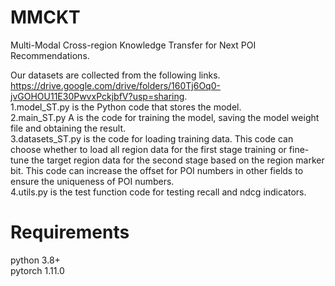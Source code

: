 # MMCKT
Multi-Modal Cross-region Knowledge Transfer for Next POI Recommendations.

Our datasets are collected from the following links. https://drive.google.com/drive/folders/160Tj6Oq0-jvGOHOU11E30PwvxPckjbfV?usp=sharing.   
1.model_ST.py is the Python code that stores the model.  
2.main_ST.py A is the code for training the model, saving the model weight file and obtaining the result.  
3.datasets_ST.py is the code for loading training data. This code can choose whether to load all region data for the first stage training or fine-tune the target region data for the second stage based on the region marker bit. This code can increase the offset for POI numbers in other fields to ensure the uniqueness of POI numbers.  
4.utils.py is the test function code for testing recall and ndcg indicators.  
# Requirements
python 3.8+  
pytorch 1.11.0
